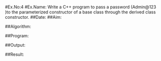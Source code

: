 #Ex.No:4
#Ex.Name: Write a C++ program to pass a password (Admin@123 )to the parameterized constructor of a base class through the derived class constructor.
##Date:
##Aim:


##Algorithm:





##Program:



##Output:



##Result:

